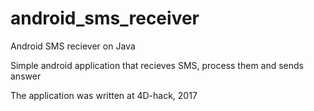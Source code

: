 # android_sms_receiver
Android SMS reciever on Java

Simple android application that recieves SMS, process them and sends answer

The application was written at 4D-hack, 2017
